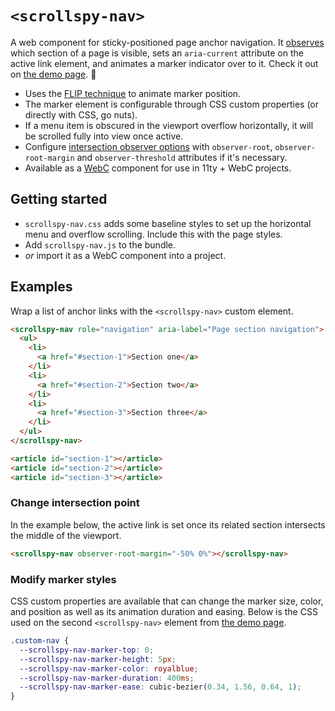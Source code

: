 # `<scrollspy-nav>`

A web component for sticky-positioned page anchor navigation. It [observes](https://developer.mozilla.org/en-US/docs/Web/API/Intersection_Observer_API) which section of a page is visible, sets an `aria-current` attribute on the active link element, and animates a marker indicator over to it. Check it out on [the demo page](https://hexagoncircle.github.io/scrollspy-nav/). 👀

- Uses the [FLIP technique](https://css-tricks.com/animating-layouts-with-the-flip-technique/) to animate marker position.
- The marker element is configurable through CSS custom properties (or directly with CSS, go nuts).
- If a menu item is obscured in the viewport overflow horizontally, it will be scrolled fully into view once active.
- Configure [intersection observer options](https://developer.mozilla.org/en-US/docs/Web/API/Intersection_Observer_API#intersection_observer_options) with `observer-root`, `observer-root-margin` and `observer-threshold` attributes if it's necessary.
- Available as a [WebC](https://www.11ty.dev/docs/languages/webc/) component for use in 11ty + WebC projects.

## Getting started

- `scrollspy-nav.css` adds some baseline styles to set up the horizontal menu and overflow scrolling. Include this with the page styles.
- Add `scrollspy-nav.js` to the bundle.
- _or_ import it as a WebC component into a project.

## Examples

Wrap a list of anchor links with the `<scrollspy-nav>` custom element.

```html
<scrollspy-nav role="navigation" aria-label="Page section navigation">
  <ul>
    <li>
      <a href="#section-1">Section one</a>
    </li>
    <li>
      <a href="#section-2">Section two</a>
    </li>
    <li>
      <a href="#section-3">Section three</a>
    </li>
  </ul>
</scrollspy-nav>

<article id="section-1"></article>
<article id="section-2"></article>
<article id="section-3"></article>
```

### Change intersection point

In the example below, the active link is set once its related section intersects the middle of the viewport.

```html
<scrollspy-nav observer-root-margin="-50% 0%"></scrollspy-nav>
```

### Modify marker styles

CSS custom properties are available that can change the marker size, color, and position as well as its animation duration and easing. Below is the CSS used on the second `<scrollspy-nav>` element from [the demo page](https://hexagoncircle.github.io/scrollspy-nav/).

```css
.custom-nav {
  --scrollspy-nav-marker-top: 0;
  --scrollspy-nav-marker-height: 5px;
  --scrollspy-nav-marker-color: royalblue;
  --scrollspy-nav-marker-duration: 400ms;
  --scrollspy-nav-marker-ease: cubic-bezier(0.34, 1.56, 0.64, 1);
}
```
